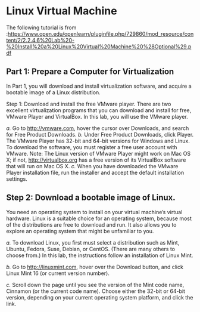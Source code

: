 # Linux Virtual Machine

The following tutorial is from :https://www.open.edu/openlearn/pluginfile.php/729860/mod_resource/content/2/2.2.4.6%20Lab%20-%20Install%20a%20Linux%20Virtual%20Machine%20%28Optional%29.pdf

## Part 1: Prepare a Computer for Virtualization
In Part 1, you will download and install virtualization software, and acquire a bootable image of a Linux
distribution.

Step 1: Download and install the free VMware player.
There are two excellent virtualization programs that you can download and install for free, VMware Player and
VirtualBox. In this lab, you will use the VMware player.

*a.* Go to http://vmware.com, hover the cursor over Downloads, and search for Free Product Downloads.
*b.* Under Free Product Downloads, click Player.
The VMware Player has 32-bit and 64-bit versions for Windows and Linux. To download the software, you
must register a free user account with VMware.
Note: The Linux version of VMware Player might work on Mac OS X; if not, http://virtualbox.org has a free
version of its VirtualBox software that will run on Mac OS X.
*c.* When you have downloaded the VMware Player installation file, run the installer and accept the default
installation settings.

## Step 2: Download a bootable image of Linux.
You need an operating system to install on your virtual machine’s virtual hardware. Linux is a suitable choice
for an operating system, because most of the distributions are free to download and run. It also allows you to
explore an operating system that might be unfamiliar to you.

*a.* To download Linux, you first must select a distribution such as Mint, Ubuntu, Fedora, Suse, Debian, or
CentOS. (There are many others to choose from.) In this lab, the instructions follow an installation of
Linux Mint.

*b.* Go to http://linuxmint.com, hover over the Download button, and click Linux Mint 16 (or current version
number).

*c.* Scroll down the page until you see the version of the Mint code name, Cinnamon (or the current code
name). Choose either the 32-bit or 64-bit version, depending on your current operating system platform,
and click the link.

